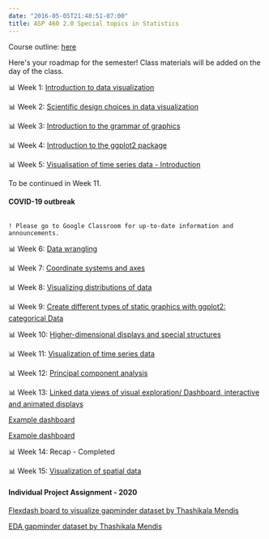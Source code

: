 ```yaml
---
date: "2016-05-05T21:48:51-07:00"
title: ASP 460 2.0 Special topics in Statistics 
---
```


Course outline: [here](/CO/2020ASP46020.pdf)

Here's your roadmap for the semester! Class materials will be added on the day of the class.

 📊 Week 1: [Introduction to data visualization](/slides/lesson1viz.html) 

📊 Week 2: [Scientific design choices in data visualization](/slides/lesson2viz.html)

📊 Week 3: [Introduction to the grammar of graphics](/slides/lesson3viz.html)


📊 Week 4: [Introduction to the ggplot2 package](/slides/lecture4dataviz.html)

📊 Week 5: [Visualisation of time series data - Introduction](/slides/lecture5ts.html)

To be continued in Week 11.

#### COVID-19 outbreak

```difff

! Please go to Google Classroom for up-to-date information and announcements.

```

📊 Week 6: [Data wrangling](/datawrangling_tutorial.pdf)

📊 Week 7: [Coordinate systems and axes](/slides/lecture7.html)

📊 Week 8: [Visualizing distributions of data](/slides/lecture8.html)

📊 Week 9: [Create different types of static graphics with ggplot2: categorical Data](/slides/Data_visualization_9.html)

📊 Week 10: [Higher-dimensional displays and special structures](/slides/lecture10.html)

📊 Week 11: [Visualization of time series data](/slides/lesson11tsviz.html)

📊 Week 12: [Principal component analysis](/slides/lesson12pca.html)


📊 Week 13:  [Linked data views of visual exploration/ Dashboard, interactive and animated displays](/slides/lectureplotly.html)

[Example dashboard](https://thiyanga.netlify.app/post/covid19/)

[Example dashboard](/slides/dashboard_penguins.html)

📊 Week 14: Recap - Completed 

📊 Week 15: [Visualization of spatial data](/slides/spatiotemporal.html)

#### Individual Project Assignment - 2020


[Flexdash board to visualize gapminder dataset by Thashikala Mendis ](/slides/individual_project/Gap.html)

[EDA gapminder dataset  by Thashikala Mendis](/slides/individual_project/Gapminder.html)
